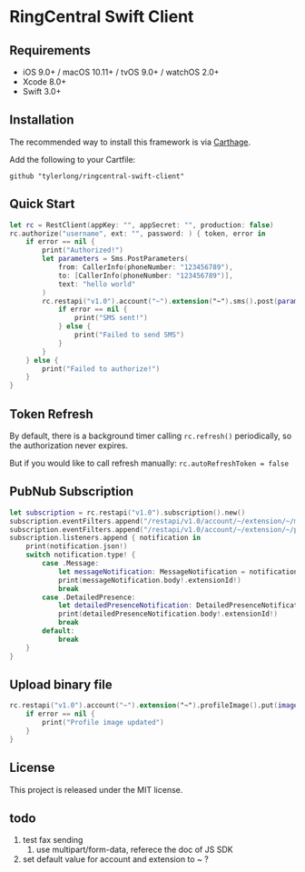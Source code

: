 # RingCentral Swift Client


## Requirements

- iOS 9.0+ / macOS 10.11+ / tvOS 9.0+ / watchOS 2.0+
- Xcode 8.0+
- Swift 3.0+


## Installation

The recommended way to install this framework is via [Carthage](https://github.com/Carthage/Carthage).

Add the following to your Cartfile:


    github "tylerlong/ringcentral-swift-client"


## Quick Start

```swift
let rc = RestClient(appKey: "", appSecret: "", production: false)
rc.authorize("username", ext: "", password: ) { token, error in
    if error == nil {
        print("Authorized!")
        let parameters = Sms.PostParameters(
            from: CallerInfo(phoneNumber: "123456789"),
            to: [CallerInfo(phoneNumber: "123456789")],
            text: "hello world"
        )
        rc.restapi("v1.0").account("~").extension("~").sms().post(parameters: parameters) { messageInfo, error in
            if error == nil {
                print("SMS sent!")
            } else {
                print("Failed to send SMS")
            }
        }
    } else {
        print("Failed to authorize!")
    }
}
```


## Token Refresh

By default, there is a background timer calling `rc.refresh()` periodically, so the authorization never expires.

But if you would like to call refresh manually: `rc.autoRefreshToken = false`


## PubNub Subscription

```swift
let subscription = rc.restapi("v1.0").subscription().new()
subscription.eventFilters.append("/restapi/v1.0/account/~/extension/~/message-store")
subscription.eventFilters.append("/restapi/v1.0/account/~/extension/~/presence?detailedTelephonyState=true")
subscription.listeners.append { notification in
    print(notification.json!)
    switch notification.type! {
        case .Message:
            let messageNotification: MessageNotification = notification.downcast()!
            print(messageNotification.body!.extensionId!)
            break
        case .DetailedPresence:
            let detailedPresenceNotification: DetailedPresenceNotification = notification.downcast()!
            print(detailedPresenceNotification.body!.extensionId!)
            break
        default:
            break
    }
}
```


## Upload binary file

```swift
rc.restapi("v1.0").account("~").extension("~").profileImage().put(imageData: imageData, imageFileName: "test.png") { error in
    if error == nil {
        print("Profile image updated")
    }
}
```


## License

This project is released under the MIT license.


## todo

1. test fax sending
    1. use multipart/form-data, referece the doc of JS SDK
1. set default value for account and extension to ~ ?
